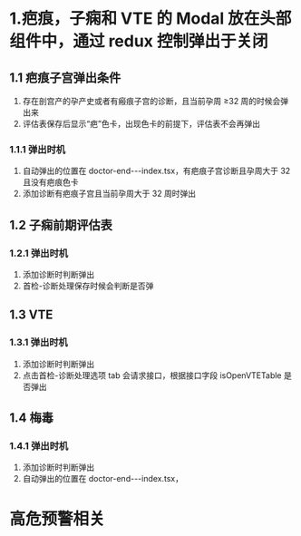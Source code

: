 # 1.疤痕，子痫和 VTE 的 Modal 放在头部组件中，通过 redux 控制弹出于关闭

## 1.1 疤痕子宫弹出条件

1. 存在剖宫产的孕产史或者有瘢痕子宫的诊断，且当前孕周 ≥32 周的时候会弹出来
2. 评估表保存后显示“疤”色卡，出现色卡的前提下，评估表不会再弹出

### 1.1.1 弹出时机

1. 自动弹出的位置在 doctor-end---index.tsx，有疤痕子宫诊断且孕周大于 32 且没有疤痕色卡
2. 添加诊断有疤痕子宫且当前孕周大于 32 周时弹出

## 1.2 子痫前期评估表

### 1.2.1 弹出时机

1. 添加诊断时判断弹出
2. 首检-诊断处理保存时候会判断是否弹

## 1.3 VTE

### 1.3.1 弹出时机

1. 添加诊断时判断弹出
2. 点击首检-诊断处理选项 tab 会请求接口，根据接口字段 isOpenVTETable 是否弹出

## 1.4 梅毒

### 1.4.1 弹出时机

1. 添加诊断时判断弹出
2. 自动弹出的位置在 doctor-end---index.tsx，

# 高危预警相关
